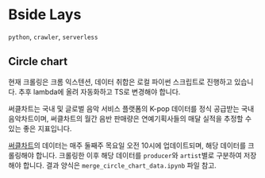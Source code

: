 # Bside Lays

`python`, `crawler`, `serverless`

## Circle chart

현재 크롤링은 크롬 익스텐션, 데이터 취합은 로컬 파이썬 스크립트로 진행하고 있습니다. 추후 lambda에 올려 자동화하고 TS로 변경해야 합니다.

써클차트는 국내 및 글로벌 음악 서비스 플랫폼의 K-pop 데이터를 정식 공급받는 국내 음악차트이며, 써클차트의 월간 음반 판매량은 연예기획사들의 매달 실적을 추정할 수 있는 좋은 지표입니다.

[써클차트]((https://circlechart.kr/))의 데이터는 매주 둘째주 목요일 오전 10시에 업데이트되며, 해당 데이터를 크롤링해야 합니다. 크롤링한 이후 해당 데이터를 `producer`와 `artist`별로 구분하여 저장해야 합니다. 결과 양식은 `merge_circle_chart_data.ipynb` 파일 참고.
